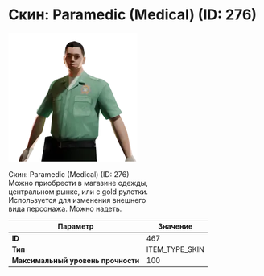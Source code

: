 # Скин: Paramedic (Medical) (ID: 276)

![Item Image](../img/467.webp?raw=true)

Скин: Paramedic (Medical) (ID: 276)<br>Можно приобрести в магазине одежды,<br>центральном рынке, или с gold рулетки.<br>Используется для изменения внешнего<br>вида персонажа. Можно надеть.


| Параметр | Значение |
|----------|----------|
| **ID** | 467 |
| **Тип** | ITEM_TYPE_SKIN |
| **Максимальный уровень прочности** | 100 |

